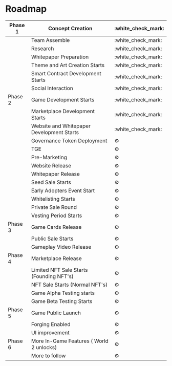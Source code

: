 # Roadmap

| Phase 1 | Concept Creation                          | :white\_check\_mark: |
| ------- | ----------------------------------------- | -------------------- |
|         | Team Assemble                             | :white\_check\_mark: |
|         | Research                                  | :white\_check\_mark: |
|         | Whitepaper Preparation                    | :white\_check\_mark: |
|         | Theme and Art Creation Starts             | :white\_check\_mark: |
|         | Smart Contract Development Starts         | :white\_check\_mark: |
|         | Social Interaction                        | :white\_check\_mark: |
| Phase 2 | Game Development Starts                   | :white\_check\_mark: |
|         | Marketplace Development Starts            | :white\_check\_mark: |
|         | Website and Whitepaper Development Starts | :white\_check\_mark: |
|         | Governance Token Deployment               | :gear:               |
|         | TGE                                       | :gear:               |
|         | Pre-Marketing                             | :gear:               |
|         | Website Release                           | :gear:               |
|         | Whitepaper Release                        | :gear:               |
|         | Seed Sale Starts                          | :gear:               |
|         | Early Adopters Event Start                | :gear:               |
|         | Whitelisting Starts                       | :gear:               |
|         | Private Sale Round                        | :gear:               |
|         | Vesting Period Starts                     | :gear:               |
| Phase 3 | Game Cards Release                        | :gear:               |
|         | Public Sale Starts                        | :gear:               |
|         | Gameplay Video Release                    | :gear:               |
| Phase 4 | Marketplace Release                       | :gear:               |
|         | Limited NFT Sale Starts (Founding NFT's)  | :gear:               |
|         | NFT Sale Starts (Normal NFT's)            | :gear:               |
|         | Game Alpha Testing starts                 | :gear:               |
|         | Game Beta Testing Starts                  | :gear:               |
| Phase 5 | Game Public Launch                        | :gear:               |
|         | Forging Enabled                           | :gear:               |
|         | UI improvement                            | :gear:               |
| Phase 6 | More In-Game Features ( World 2 unlocks)  | :gear:               |
|         | More to follow                            | :gear:               |
